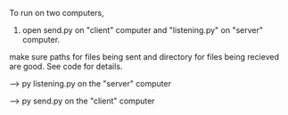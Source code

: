 To run on two computers, 

1. open send.py on "client" computer and "listening.py" on "server" computer. 

make sure paths for files being sent and directory for files being recieved are good. See code for details.

--> py listening.py on the "server" computer

--> py send.py on the "client" computer
